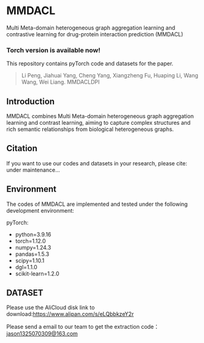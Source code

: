 # MMDACL
Multi Meta-domain heterogeneous graph aggregation learning and contrastive learning for drug-protein interaction prediction (MMDACL)

### Torch version is available now!

This repository contains pyTorch code and datasets for the paper.

>Li Peng, Jiahuai Yang, Cheng Yang, Xiangzheng Fu, Huaping Li, Wang Wang, Wei Liang. MMDACLDPI

## Introduction
MMDACL combines Multi Meta-domain heterogeneous graph aggregation learning and contrast learning, aiming to capture complex structures and rich semantic relationships from biological heterogeneous graphs.

## Citation
If you want to use our codes and datasets in your research, please cite:
under maintenance...

## Environment
The codes of MMDACL are implemented and tested under the following development environment:

pyTorch:
* python=3.9.16
* torch=1.12.0
* numpy=1.24.3
* pandas=1.5.3
* scipy=1.10.1
* dgl=1.1.0
* scikit-learn=1.2.0

## DATASET
Please use the AliCloud disk link to download:https://www.alipan.com/s/eLQbbkzeY2r

Please send a email to our team to get the extraction code：jason1325070309@163.com
